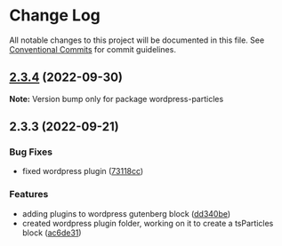 # Change Log

All notable changes to this project will be documented in this file.
See [Conventional Commits](https://conventionalcommits.org) for commit guidelines.

## [2.3.4](https://github.com/matteobruni/tsparticles/compare/wordpress-particles@2.3.3...wordpress-particles@2.3.4) (2022-09-30)

**Note:** Version bump only for package wordpress-particles





## 2.3.3 (2022-09-21)


### Bug Fixes

* fixed wordpress plugin ([73118cc](https://github.com/matteobruni/tsparticles/commit/73118cc6563453300c99818eb6efd768b9e553d0))


### Features

* adding plugins to wordpress gutenberg block ([dd340be](https://github.com/matteobruni/tsparticles/commit/dd340be2a9f83dac1ce11c70ba97e8d1d75c6e27))
* created wordpress plugin folder, working on it to create a tsParticles block ([ac6de31](https://github.com/matteobruni/tsparticles/commit/ac6de3168c4761af258bc5ec45cafca45eb9b3f2))
